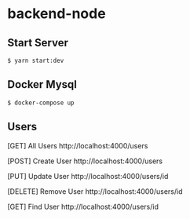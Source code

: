 # backend-node

## Start Server
`$ yarn start:dev`

## Docker Mysql

`$ docker-compose up`

## Users

[GET] All Users
http://localhost:4000/users

[POST] Create User
http://localhost:4000/users

[PUT] Update User
http://localhost:4000/users/id

[DELETE] Remove User
http://localhost:4000/users/id

[GET] Find User
http://localhost:4000/users/id
